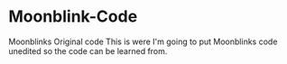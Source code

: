 # Moonblink-Code
Moonblinks Original code
This is were I'm going to put Moonblinks code unedited so the code can be learned from.
